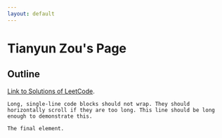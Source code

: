```yaml
---
layout: default
---
```



# Tianyun Zou's Page



## Outline

[Link to Solutions of LeetCode](./leetcode-solutions.html).


```
Long, single-line code blocks should not wrap. They should horizontally scroll if they are too long. This line should be long enough to demonstrate this.
```

```
The final element.
```

